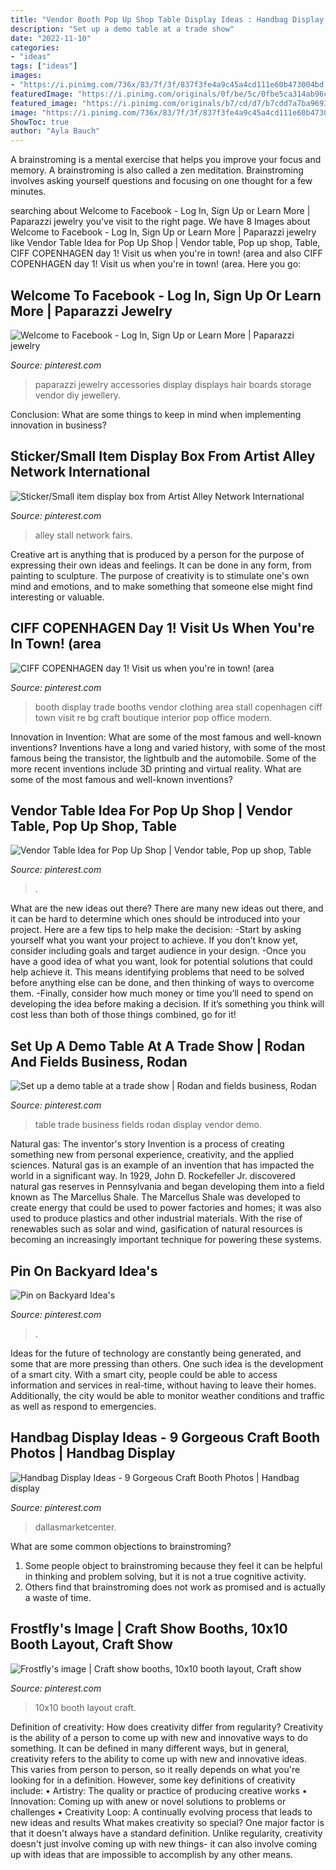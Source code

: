 ```yaml
---
title: "Vendor Booth Pop Up Shop Table Display Ideas : Handbag Display Ideas"
description: "Set up a demo table at a trade show"
date: "2022-11-10"
categories:
- "ideas"
tags: ["ideas"]
images:
- "https://i.pinimg.com/736x/83/7f/3f/837f3fe4a9c45a4cd111e60b473004bd.jpg"
featuredImage: "https://i.pinimg.com/originals/0f/be/5c/0fbe5ca314ab96cbf844b883431f02ac.jpg"
featured_image: "https://i.pinimg.com/originals/b7/cd/d7/b7cdd7a7ba96932fd0f76755fc66b984.jpg"
image: "https://i.pinimg.com/736x/83/7f/3f/837f3fe4a9c45a4cd111e60b473004bd.jpg"
ShowToc: true
author: "Ayla Bauch"
---
```



A brainstroming is a mental exercise that helps you improve your focus and memory. A brainstroming is also called a zen meditation. Brainstroming involves asking yourself questions and focusing on one thought for a few minutes.

	

		
searching about Welcome to Facebook - Log In, Sign Up or Learn More | Paparazzi jewelry you've visit to the right page. We have 8 Images about Welcome to Facebook - Log In, Sign Up or Learn More | Paparazzi jewelry like Vendor Table Idea for Pop Up Shop | Vendor table, Pop up shop, Table, CIFF COPENHAGEN day 1! Visit us when you&#039;re in town! (area and also CIFF COPENHAGEN day 1! Visit us when you&#039;re in town! (area. Here you go:
		
    
## Welcome To Facebook - Log In, Sign Up Or Learn More | Paparazzi Jewelry

<img loading=lazy src="https://i.pinimg.com/originals/0e/2f/3f/0e2f3f2d7b93cc02f542f67f9241119a.jpg" onerror="this.onerror=null;this.src='https://tse4.mm.bing.net/th?id=OIP.qIKUMlHMLqb2bze-bGHw6gHaFj&amp;pid=15.1';" alt="Welcome to Facebook - Log In, Sign Up or Learn More | Paparazzi jewelry">

_Source: pinterest.com_

>paparazzi jewelry accessories display displays hair boards storage vendor diy jewellery. 

	

Conclusion: What are some things to keep in mind when implementing innovation in business?
 

    
## Sticker/Small Item Display Box From Artist Alley Network International

<img loading=lazy src="https://i.pinimg.com/originals/b7/cd/d7/b7cdd7a7ba96932fd0f76755fc66b984.jpg" onerror="this.onerror=null;this.src='https://tse1.mm.bing.net/th?id=OIP.axHiOqLt4_eZ_y4br0NRLAHaHa&amp;pid=15.1';" alt="Sticker/Small item display box from Artist Alley Network International">

_Source: pinterest.com_

>alley stall network fairs. 

	

Creative art is anything that is produced by a person for the purpose of expressing their own ideas and feelings. It can be done in any form, from painting to sculpture. The purpose of creativity is to stimulate one's own mind and emotions, and to make something that someone else might find interesting or valuable.

    
## CIFF COPENHAGEN Day 1! Visit Us When You&#039;re In Town! (area

<img loading=lazy src="https://i.pinimg.com/736x/2a/1b/d6/2a1bd691fec3d716a1b432f254995158--fashion-trade-show-booth-trade-fair.jpg" onerror="this.onerror=null;this.src='https://tse1.mm.bing.net/th?id=OIP.GWUCzD8yXMXxOAXcjjTPjwHaHe&amp;pid=15.1';" alt="CIFF COPENHAGEN day 1! Visit us when you&#039;re in town! (area">

_Source: pinterest.com_

>booth display trade booths vendor clothing area stall copenhagen ciff town visit re bg craft boutique interior pop office modern. 

	

Innovation in Invention: What are some of the most famous and well-known inventions?
Inventions have a long and varied history, with some of the most famous being the transistor, the lightbulb and the automobile. Some of the more recent inventions include 3D printing and virtual reality. What are some of the most famous and well-known inventions?

    
## Vendor Table Idea For Pop Up Shop | Vendor Table, Pop Up Shop, Table

<img loading=lazy src="https://i.pinimg.com/736x/0d/08/05/0d080547849c31c01f6164153e6f814f.jpg" onerror="this.onerror=null;this.src='https://tse1.mm.bing.net/th?id=OIP.e2WawiC3mP5TIdJGqra88wHaFj&amp;pid=15.1';" alt="Vendor Table Idea for Pop Up Shop | Vendor table, Pop up shop, Table">

_Source: pinterest.com_

>. 

	

What are the new ideas out there?
There are many new ideas out there, and it can be hard to determine which ones should be introduced into your project. Here are a few tips to help make the decision: 
-Start by asking yourself what you want your project to achieve. If you don’t know yet, consider including goals and target audience in your design.
-Once you have a good idea of what you want, look for potential solutions that could help achieve it. This means identifying problems that need to be solved before anything else can be done, and then thinking of ways to overcome them.
-Finally, consider how much money or time you’ll need to spend on developing the idea before making a decision. If it’s something you think will cost less than both of those things combined, go for it!

    
## Set Up A Demo Table At A Trade Show | Rodan And Fields Business, Rodan

<img loading=lazy src="https://i.pinimg.com/originals/0f/be/5c/0fbe5ca314ab96cbf844b883431f02ac.jpg" onerror="this.onerror=null;this.src='https://tse1.mm.bing.net/th?id=OIP.0_eBsMhIV3dhC5Ub_FTxhgEgDY&amp;pid=15.1';" alt="Set up a demo table at a trade show | Rodan and fields business, Rodan">

_Source: pinterest.com_

>table trade business fields rodan display vendor demo. 

	

Natural gas: The inventor's story
Invention is a process of creating something new from personal experience, creativity, and the applied sciences. Natural gas is an example of an invention that has impacted the world in a significant way. In 1929, John D. Rockefeller Jr. discovered natural gas reserves in Pennsylvania and began developing them into a field known as The Marcellus Shale. The Marcellus Shale was developed to create energy that could be used to power factories and homes; it was also used to produce plastics and other industrial materials. With the rise of renewables such as solar and wind, gasification of natural resources is becoming an increasingly important technique for powering these systems.

    
## Pin On Backyard Idea&#039;s

<img loading=lazy src="https://i.pinimg.com/736x/82/a4/4e/82a44e5a316cff004ed62e3ea46906d9.jpg" onerror="this.onerror=null;this.src='https://tse1.mm.bing.net/th?id=OIP.3JkNXxXdUSwSfIuPNt5QaQHaIH&amp;pid=15.1';" alt="Pin on Backyard Idea&#039;s">

_Source: pinterest.com_

>. 

	

Ideas for the future of technology are constantly being generated, and some that are more pressing than others. One such idea is the development of a smart city. With a smart city, people could be able to access information and services in real-time, without having to leave their homes. Additionally, the city would be able to monitor weather conditions and traffic as well as respond to emergencies.

    
## Handbag Display Ideas - 9 Gorgeous Craft Booth Photos | Handbag Display

<img loading=lazy src="https://i.pinimg.com/736x/83/7f/3f/837f3fe4a9c45a4cd111e60b473004bd.jpg" onerror="this.onerror=null;this.src='https://tse3.mm.bing.net/th?id=OIP.xI6z1d1AQukTYJ7HHTBQ_gAAAA&amp;pid=15.1';" alt="Handbag Display Ideas - 9 Gorgeous Craft Booth Photos | Handbag display">

_Source: pinterest.com_

>dallasmarketcenter. 

	

What are some common objections to brainstroming?
1. Some people object to brainstroming because they feel it can be helpful in thinking and problem solving, but it is not a true cognitive activity.
2. Others find that brainstroming does not work as promised and is actually a waste of time.

    
## Frostfly&#039;s Image | Craft Show Booths, 10x10 Booth Layout, Craft Show

<img loading=lazy src="https://i.pinimg.com/736x/af/42/8e/af428e68a80debe886d20259e3c476a4--mosquito-net-displays.jpg" onerror="this.onerror=null;this.src='https://tse1.mm.bing.net/th?id=OIP.fDWVqgB8UA6uOgdpW-gbuwHaFh&amp;pid=15.1';" alt="Frostfly&#039;s image | Craft show booths, 10x10 booth layout, Craft show">

_Source: pinterest.com_

>10x10 booth layout craft. 

	

Definition of creativity: How does creativity differ from regularity?
Creativity is the ability of a person to come up with new and innovative ways to do something. It can be defined in many different ways, but in general, creativity refers to the ability to come up with new and innovative ideas. This varies from person to person, so it really depends on what you're looking for in a definition. However, some key definitions of creativity include: • Artistry: The quality or practice of producing creative works • Innovation: Coming up with anew or novel solutions to problems or challenges • Creativity Loop: A continually evolving process that leads to new ideas and results 
What makes creativity so special? One major factor is that it doesn't always have a standard definition. Unlike regularity, creativity doesn't just involve coming up with new things- it can also involve coming up with ideas that are impossible to accomplish by any other means.

